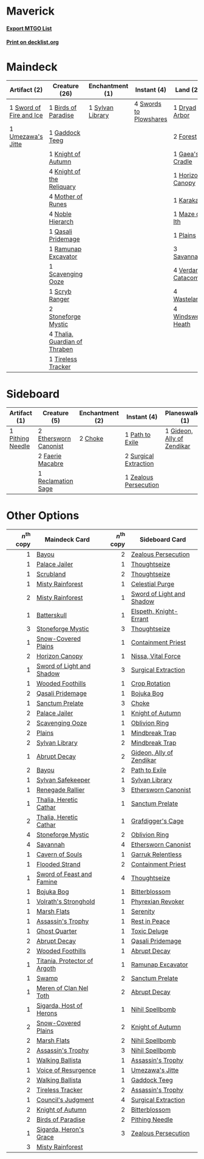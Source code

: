 # Maverick

#### [Export MTGO List](../collection/Maverick/Maverick.txt)
#### [Print on decklist.org](http://decklist.org/?deckmain=1%09Birds%20of%20Paradise%0A1%09Dryad%20Arbor%0A2%09Forest%0A1%09Gaddock%20Teeg%0A1%09Gaea's%20Cradle%0A4%09Green%20Sun's%20Zenith%0A1%09Horizon%20Canopy%0A1%09Karakas%0A1%09Knight%20of%20Autumn%0A4%09Knight%20of%20the%20Reliquary%0A1%09Maze%20of%20Ith%0A4%09Mother%20of%20Runes%0A4%09Noble%20Hierarch%0A1%09Plains%0A1%09Qasali%20Pridemage%0A1%09Ramunap%20Excavator%0A3%09Savannah%0A1%09Scavenging%20Ooze%0A1%09Scryb%20Ranger%0A2%09Stoneforge%20Mystic%0A1%09Sword%20of%20Fire%20and%20Ice%0A4%09Swords%20to%20Plowshares%0A1%09Sylvan%20Library%0A4%09Thalia,%20Guardian%20of%20Thraben%0A1%09Tireless%20Tracker%0A1%09Umezawa's%20Jitte%0A4%09Verdant%20Catacombs%0A4%09Wasteland%0A4%09Windswept%20Heath&deckside=2%09Choke%0A2%09Council's%20Judgment%0A2%09Ethersworn%20Canonist%0A2%09Faerie%20Macabre%0A1%09Gideon,%20Ally%20of%20Zendikar%0A1%09Path%20to%20Exile%0A1%09Pithing%20Needle%0A1%09Reclamation%20Sage%0A2%09Surgical%20Extraction%0A1%09Zealous%20Persecution)
# Maindeck

|                                           Artifact (2)                                           |                                             Creature (26)                                              |                                      Enchantment (1)                                      |                                           Instant (4)                                           |                                          Land (23)                                           |                                          Sorcery (4)                                          |
|--------------------------------------------------------------------------------------------------|--------------------------------------------------------------------------------------------------------|-------------------------------------------------------------------------------------------|-------------------------------------------------------------------------------------------------|----------------------------------------------------------------------------------------------|-----------------------------------------------------------------------------------------------|
|1 [Sword of Fire and Ice](http://gatherer.wizards.com/Pages/Card/Details.aspx?multiverseid=370471)|1 [Birds of Paradise](http://gatherer.wizards.com/Pages/Card/Details.aspx?multiverseid=416933)          |1 [Sylvan Library](http://gatherer.wizards.com/Pages/Card/Details.aspx?multiverseid=383120)|4 [Swords to Plowshares](http://gatherer.wizards.com/Pages/Card/Details.aspx?multiverseid=383119)|1 [Dryad Arbor](http://gatherer.wizards.com/Pages/Card/Details.aspx?multiverseid=282542)      |4 [Green Sun's Zenith](http://gatherer.wizards.com/Pages/Card/Details.aspx?multiverseid=413711)|
|1 [Umezawa's Jitte](http://gatherer.wizards.com/Pages/Card/Details.aspx?multiverseid=416756)      |1 [Gaddock Teeg](http://gatherer.wizards.com/Pages/Card/Details.aspx?multiverseid=140188)               |                                                                                           |                                                                                                 |2 [Forest](http://gatherer.wizards.com/Pages/Card/Details.aspx?multiverseid=439605)           |                                                                                               |
|                                                                                                  |1 [Knight of Autumn](http://gatherer.wizards.com/Pages/Card/Details.aspx?multiverseid=452933)           |                                                                                           |                                                                                                 |1 [Gaea's Cradle](http://gatherer.wizards.com/Pages/Card/Details.aspx?multiverseid=10422)     |                                                                                               |
|                                                                                                  |4 [Knight of the Reliquary](http://gatherer.wizards.com/Pages/Card/Details.aspx?multiverseid=370379)    |                                                                                           |                                                                                                 |1 [Horizon Canopy](http://gatherer.wizards.com/Pages/Card/Details.aspx?multiverseid=438806)   |                                                                                               |
|                                                                                                  |4 [Mother of Runes](http://gatherer.wizards.com/Pages/Card/Details.aspx?multiverseid=413564)            |                                                                                           |                                                                                                 |1 [Karakas](http://gatherer.wizards.com/Pages/Card/Details.aspx?multiverseid=201198)          |                                                                                               |
|                                                                                                  |4 [Noble Hierarch](http://gatherer.wizards.com/Pages/Card/Details.aspx?multiverseid=397709)             |                                                                                           |                                                                                                 |1 [Maze of Ith](http://gatherer.wizards.com/Pages/Card/Details.aspx?multiverseid=201263)      |                                                                                               |
|                                                                                                  |1 [Qasali Pridemage](http://gatherer.wizards.com/Pages/Card/Details.aspx?multiverseid=249405)           |                                                                                           |                                                                                                 |1 [Plains](http://gatherer.wizards.com/Pages/Card/Details.aspx?multiverseid=439601)           |                                                                                               |
|                                                                                                  |1 [Ramunap Excavator](http://gatherer.wizards.com/Pages/Card/Details.aspx?multiverseid=430818)          |                                                                                           |                                                                                                 |3 [Savannah](http://gatherer.wizards.com/Pages/Card/Details.aspx?multiverseid=383079)         |                                                                                               |
|                                                                                                  |1 [Scavenging Ooze](http://gatherer.wizards.com/Pages/Card/Details.aspx?multiverseid=425959)            |                                                                                           |                                                                                                 |4 [Verdant Catacombs](http://gatherer.wizards.com/Pages/Card/Details.aspx?multiverseid=426074)|                                                                                               |
|                                                                                                  |1 [Scryb Ranger](http://gatherer.wizards.com/Pages/Card/Details.aspx?multiverseid=118924)               |                                                                                           |                                                                                                 |4 [Wasteland](http://gatherer.wizards.com/Pages/Card/Details.aspx?multiverseid=413790)        |                                                                                               |
|                                                                                                  |2 [Stoneforge Mystic](http://gatherer.wizards.com/Pages/Card/Details.aspx?multiverseid=198383)          |                                                                                           |                                                                                                 |4 [Windswept Heath](http://gatherer.wizards.com/Pages/Card/Details.aspx?multiverseid=405115)  |                                                                                               |
|                                                                                                  |4 [Thalia, Guardian of Thraben](http://gatherer.wizards.com/Pages/Card/Details.aspx?multiverseid=442025)|                                                                                           |                                                                                                 |                                                                                              |                                                                                               |
|                                                                                                  |1 [Tireless Tracker](http://gatherer.wizards.com/Pages/Card/Details.aspx?multiverseid=409997)           |                                                                                           |                                                                                                 |                                                                                              |                                                                                               |


# Sideboard

|                                       Artifact (1)                                        |                                          Creature (5)                                          |                                 Enchantment (2)                                  |                                          Instant (4)                                           |                                          Planeswalker (1)                                           |                                          Sorcery (2)                                          |
|-------------------------------------------------------------------------------------------|------------------------------------------------------------------------------------------------|----------------------------------------------------------------------------------|------------------------------------------------------------------------------------------------|-----------------------------------------------------------------------------------------------------|-----------------------------------------------------------------------------------------------|
|1 [Pithing Needle](http://gatherer.wizards.com/Pages/Card/Details.aspx?multiverseid=425815)|2 [Ethersworn Canonist](http://gatherer.wizards.com/Pages/Card/Details.aspx?multiverseid=370504)|2 [Choke](http://gatherer.wizards.com/Pages/Card/Details.aspx?multiverseid=430685)|1 [Path to Exile](http://gatherer.wizards.com/Pages/Card/Details.aspx?multiverseid=370408)      |1 [Gideon, Ally of Zendikar](http://gatherer.wizards.com/Pages/Card/Details.aspx?multiverseid=401897)|2 [Council's Judgment](http://gatherer.wizards.com/Pages/Card/Details.aspx?multiverseid=382896)|
|                                                                                           |2 [Faerie Macabre](http://gatherer.wizards.com/Pages/Card/Details.aspx?multiverseid=370410)     |                                                                                  |2 [Surgical Extraction](http://gatherer.wizards.com/Pages/Card/Details.aspx?multiverseid=397706)|                                                                                                     |                                                                                               |
|                                                                                           |1 [Reclamation Sage](http://gatherer.wizards.com/Pages/Card/Details.aspx?multiverseid=430359)   |                                                                                  |1 [Zealous Persecution](http://gatherer.wizards.com/Pages/Card/Details.aspx?multiverseid=413755)|                                                                                                     |                                                                                               |


# Other Options

|*n*<sup>th</sup> copy|                                             Maindeck Card                                             |*n*<sup>th</sup> copy|                                           Sideboard Card                                           |
|--------------------:|-------------------------------------------------------------------------------------------------------|--------------------:|----------------------------------------------------------------------------------------------------|
|                    1|[Bayou](http://gatherer.wizards.com/Pages/Card/Details.aspx?multiverseid=382860)                       |                    2|[Zealous Persecution](http://gatherer.wizards.com/Pages/Card/Details.aspx?multiverseid=413755)      |
|                    1|[Palace Jailer](http://gatherer.wizards.com/Pages/Card/Details.aspx?multiverseid=416775)               |                    1|[Thoughtseize](http://gatherer.wizards.com/Pages/Card/Details.aspx?multiverseid=438676)             |
|                    1|[Scrubland](http://gatherer.wizards.com/Pages/Card/Details.aspx?multiverseid=383083)                   |                    2|[Thoughtseize](http://gatherer.wizards.com/Pages/Card/Details.aspx?multiverseid=438676)             |
|                    1|[Misty Rainforest](http://gatherer.wizards.com/Pages/Card/Details.aspx?multiverseid=426065)            |                    1|[Celestial Purge](http://gatherer.wizards.com/Pages/Card/Details.aspx?multiverseid=397699)          |
|                    2|[Misty Rainforest](http://gatherer.wizards.com/Pages/Card/Details.aspx?multiverseid=426065)            |                    1|[Sword of Light and Shadow](http://gatherer.wizards.com/Pages/Card/Details.aspx?multiverseid=370455)|
|                    1|[Batterskull](http://gatherer.wizards.com/Pages/Card/Details.aspx?multiverseid=233055)                 |                    1|[Elspeth, Knight-Errant](http://gatherer.wizards.com/Pages/Card/Details.aspx?multiverseid=370551)   |
|                    3|[Stoneforge Mystic](http://gatherer.wizards.com/Pages/Card/Details.aspx?multiverseid=198383)           |                    3|[Thoughtseize](http://gatherer.wizards.com/Pages/Card/Details.aspx?multiverseid=438676)             |
|                    1|[Snow-Covered Plains](http://gatherer.wizards.com/Pages/Card/Details.aspx?multiverseid=184815)         |                    1|[Containment Priest](http://gatherer.wizards.com/Pages/Card/Details.aspx?multiverseid=429862)       |
|                    2|[Horizon Canopy](http://gatherer.wizards.com/Pages/Card/Details.aspx?multiverseid=438806)              |                    1|[Nissa, Vital Force](http://gatherer.wizards.com/Pages/Card/Details.aspx?multiverseid=417736)       |
|                    1|[Sword of Light and Shadow](http://gatherer.wizards.com/Pages/Card/Details.aspx?multiverseid=370455)   |                    3|[Surgical Extraction](http://gatherer.wizards.com/Pages/Card/Details.aspx?multiverseid=397706)      |
|                    1|[Wooded Foothills](http://gatherer.wizards.com/Pages/Card/Details.aspx?multiverseid=405116)            |                    1|[Crop Rotation](http://gatherer.wizards.com/Pages/Card/Details.aspx?multiverseid=417430)            |
|                    2|[Qasali Pridemage](http://gatherer.wizards.com/Pages/Card/Details.aspx?multiverseid=249405)            |                    1|[Bojuka Bog](http://gatherer.wizards.com/Pages/Card/Details.aspx?multiverseid=247536)               |
|                    1|[Sanctum Prelate](http://gatherer.wizards.com/Pages/Card/Details.aspx?multiverseid=416780)             |                    3|[Choke](http://gatherer.wizards.com/Pages/Card/Details.aspx?multiverseid=430685)                    |
|                    2|[Palace Jailer](http://gatherer.wizards.com/Pages/Card/Details.aspx?multiverseid=416775)               |                    1|[Knight of Autumn](http://gatherer.wizards.com/Pages/Card/Details.aspx?multiverseid=452933)         |
|                    2|[Scavenging Ooze](http://gatherer.wizards.com/Pages/Card/Details.aspx?multiverseid=425959)             |                    1|[Oblivion Ring](http://gatherer.wizards.com/Pages/Card/Details.aspx?multiverseid=205396)            |
|                    2|[Plains](http://gatherer.wizards.com/Pages/Card/Details.aspx?multiverseid=439601)                      |                    1|[Mindbreak Trap](http://gatherer.wizards.com/Pages/Card/Details.aspx?multiverseid=197532)           |
|                    2|[Sylvan Library](http://gatherer.wizards.com/Pages/Card/Details.aspx?multiverseid=383120)              |                    2|[Mindbreak Trap](http://gatherer.wizards.com/Pages/Card/Details.aspx?multiverseid=197532)           |
|                    1|[Abrupt Decay](http://gatherer.wizards.com/Pages/Card/Details.aspx?multiverseid=425971)                |                    2|[Gideon, Ally of Zendikar](http://gatherer.wizards.com/Pages/Card/Details.aspx?multiverseid=401897) |
|                    2|[Bayou](http://gatherer.wizards.com/Pages/Card/Details.aspx?multiverseid=382860)                       |                    2|[Path to Exile](http://gatherer.wizards.com/Pages/Card/Details.aspx?multiverseid=370408)            |
|                    1|[Sylvan Safekeeper](http://gatherer.wizards.com/Pages/Card/Details.aspx?multiverseid=430371)           |                    1|[Sylvan Library](http://gatherer.wizards.com/Pages/Card/Details.aspx?multiverseid=383120)           |
|                    1|[Renegade Rallier](http://gatherer.wizards.com/Pages/Card/Details.aspx?multiverseid=423800)            |                    3|[Ethersworn Canonist](http://gatherer.wizards.com/Pages/Card/Details.aspx?multiverseid=370504)      |
|                    1|[Thalia, Heretic Cathar](http://gatherer.wizards.com/Pages/Card/Details.aspx?multiverseid=414338)      |                    1|[Sanctum Prelate](http://gatherer.wizards.com/Pages/Card/Details.aspx?multiverseid=416780)          |
|                    2|[Thalia, Heretic Cathar](http://gatherer.wizards.com/Pages/Card/Details.aspx?multiverseid=414338)      |                    1|[Grafdigger's Cage](http://gatherer.wizards.com/Pages/Card/Details.aspx?multiverseid=426046)        |
|                    4|[Stoneforge Mystic](http://gatherer.wizards.com/Pages/Card/Details.aspx?multiverseid=198383)           |                    2|[Oblivion Ring](http://gatherer.wizards.com/Pages/Card/Details.aspx?multiverseid=205396)            |
|                    4|[Savannah](http://gatherer.wizards.com/Pages/Card/Details.aspx?multiverseid=383079)                    |                    4|[Ethersworn Canonist](http://gatherer.wizards.com/Pages/Card/Details.aspx?multiverseid=370504)      |
|                    1|[Cavern of Souls](http://gatherer.wizards.com/Pages/Card/Details.aspx?multiverseid=426057)             |                    1|[Garruk Relentless](http://gatherer.wizards.com/Pages/Card/Details.aspx?multiverseid=439330)        |
|                    1|[Flooded Strand](http://gatherer.wizards.com/Pages/Card/Details.aspx?multiverseid=405098)              |                    2|[Containment Priest](http://gatherer.wizards.com/Pages/Card/Details.aspx?multiverseid=429862)       |
|                    1|[Sword of Feast and Famine](http://gatherer.wizards.com/Pages/Card/Details.aspx?multiverseid=420615)   |                    4|[Thoughtseize](http://gatherer.wizards.com/Pages/Card/Details.aspx?multiverseid=438676)             |
|                    1|[Bojuka Bog](http://gatherer.wizards.com/Pages/Card/Details.aspx?multiverseid=247536)                  |                    1|[Bitterblossom](http://gatherer.wizards.com/Pages/Card/Details.aspx?multiverseid=397701)            |
|                    1|[Volrath's Stronghold](http://gatherer.wizards.com/Pages/Card/Details.aspx?multiverseid=397619)        |                    1|[Phyrexian Revoker](http://gatherer.wizards.com/Pages/Card/Details.aspx?multiverseid=220589)        |
|                    1|[Marsh Flats](http://gatherer.wizards.com/Pages/Card/Details.aspx?multiverseid=426064)                 |                    1|[Serenity](http://gatherer.wizards.com/Pages/Card/Details.aspx?multiverseid=4586)                   |
|                    1|[Assassin's Trophy](http://gatherer.wizards.com/Pages/Card/Details.aspx?multiverseid=452902)           |                    1|[Rest in Peace](http://gatherer.wizards.com/Pages/Card/Details.aspx?multiverseid=442021)            |
|                    1|[Ghost Quarter](http://gatherer.wizards.com/Pages/Card/Details.aspx?multiverseid=430470)               |                    1|[Toxic Deluge](http://gatherer.wizards.com/Pages/Card/Details.aspx?multiverseid=413650)             |
|                    2|[Abrupt Decay](http://gatherer.wizards.com/Pages/Card/Details.aspx?multiverseid=425971)                |                    1|[Qasali Pridemage](http://gatherer.wizards.com/Pages/Card/Details.aspx?multiverseid=249405)         |
|                    2|[Wooded Foothills](http://gatherer.wizards.com/Pages/Card/Details.aspx?multiverseid=405116)            |                    1|[Abrupt Decay](http://gatherer.wizards.com/Pages/Card/Details.aspx?multiverseid=425971)             |
|                    1|[Titania, Protector of Argoth](http://gatherer.wizards.com/Pages/Card/Details.aspx?multiverseid=430376)|                    1|[Ramunap Excavator](http://gatherer.wizards.com/Pages/Card/Details.aspx?multiverseid=430818)        |
|                    1|[Swamp](http://gatherer.wizards.com/Pages/Card/Details.aspx?multiverseid=439603)                       |                    2|[Sanctum Prelate](http://gatherer.wizards.com/Pages/Card/Details.aspx?multiverseid=416780)          |
|                    1|[Meren of Clan Nel Toth](http://gatherer.wizards.com/Pages/Card/Details.aspx?multiverseid=430405)      |                    2|[Abrupt Decay](http://gatherer.wizards.com/Pages/Card/Details.aspx?multiverseid=425971)             |
|                    1|[Sigarda, Host of Herons](http://gatherer.wizards.com/Pages/Card/Details.aspx?multiverseid=240033)     |                    1|[Nihil Spellbomb](http://gatherer.wizards.com/Pages/Card/Details.aspx?multiverseid=442215)          |
|                    2|[Snow-Covered Plains](http://gatherer.wizards.com/Pages/Card/Details.aspx?multiverseid=184815)         |                    2|[Knight of Autumn](http://gatherer.wizards.com/Pages/Card/Details.aspx?multiverseid=452933)         |
|                    2|[Marsh Flats](http://gatherer.wizards.com/Pages/Card/Details.aspx?multiverseid=426064)                 |                    2|[Nihil Spellbomb](http://gatherer.wizards.com/Pages/Card/Details.aspx?multiverseid=442215)          |
|                    2|[Assassin's Trophy](http://gatherer.wizards.com/Pages/Card/Details.aspx?multiverseid=452902)           |                    3|[Nihil Spellbomb](http://gatherer.wizards.com/Pages/Card/Details.aspx?multiverseid=442215)          |
|                    1|[Walking Ballista](http://gatherer.wizards.com/Pages/Card/Details.aspx?multiverseid=423848)            |                    1|[Assassin's Trophy](http://gatherer.wizards.com/Pages/Card/Details.aspx?multiverseid=452902)        |
|                    1|[Voice of Resurgence](http://gatherer.wizards.com/Pages/Card/Details.aspx?multiverseid=426025)         |                    1|[Umezawa's Jitte](http://gatherer.wizards.com/Pages/Card/Details.aspx?multiverseid=416756)          |
|                    2|[Walking Ballista](http://gatherer.wizards.com/Pages/Card/Details.aspx?multiverseid=423848)            |                    1|[Gaddock Teeg](http://gatherer.wizards.com/Pages/Card/Details.aspx?multiverseid=140188)             |
|                    2|[Tireless Tracker](http://gatherer.wizards.com/Pages/Card/Details.aspx?multiverseid=409997)            |                    2|[Assassin's Trophy](http://gatherer.wizards.com/Pages/Card/Details.aspx?multiverseid=452902)        |
|                    1|[Council's Judgment](http://gatherer.wizards.com/Pages/Card/Details.aspx?multiverseid=382896)          |                    4|[Surgical Extraction](http://gatherer.wizards.com/Pages/Card/Details.aspx?multiverseid=397706)      |
|                    2|[Knight of Autumn](http://gatherer.wizards.com/Pages/Card/Details.aspx?multiverseid=452933)            |                    2|[Bitterblossom](http://gatherer.wizards.com/Pages/Card/Details.aspx?multiverseid=397701)            |
|                    2|[Birds of Paradise](http://gatherer.wizards.com/Pages/Card/Details.aspx?multiverseid=416933)           |                    2|[Pithing Needle](http://gatherer.wizards.com/Pages/Card/Details.aspx?multiverseid=425815)           |
|                    1|[Sigarda, Heron's Grace](http://gatherer.wizards.com/Pages/Card/Details.aspx?multiverseid=410015)      |                    3|[Zealous Persecution](http://gatherer.wizards.com/Pages/Card/Details.aspx?multiverseid=413755)      |
|                    3|[Misty Rainforest](http://gatherer.wizards.com/Pages/Card/Details.aspx?multiverseid=426065)            |                     |                                                                                                    |


